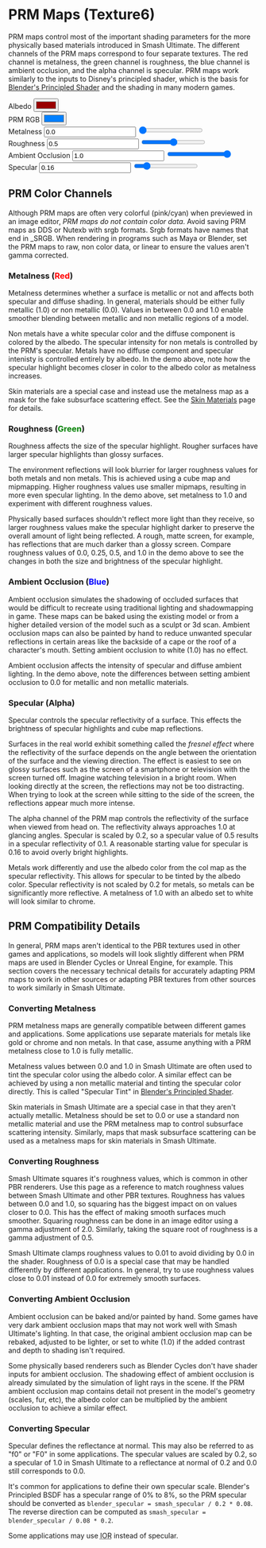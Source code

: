 ---
---
# PRM Maps (Texture6)
PRM maps control most of the important shading parameters for the more physically based materials introduced in Smash
Ultimate.
The different channels of the PRM maps correspond to four separate textures. 
The red channel is metalness, the green channel is roughness, the blue channel is ambient occlusion, and the alpha channel is specular.
PRM maps work similarly
to the inputs to Disney's principled shader, which is the basis for 
<a href="https://docs.blender.org/manual/en/latest/render/shader_nodes/shader/principled.html" target="_blank">Blender's Principled Shader</a>
and the shading in many modern games.

<style>
    #imgCanvas {
        width: 100%;
    }
</style>

<div class="container">
    <div class="row">
        <div class="col-md-5 my-auto">
            <canvas id="imgCanvas"></canvas>
        </div>
        <div class="col my-auto">
            <form>
                <div class="form-group row justify-content-end">
                    <label for="albedo" class="col-md-4 col-form-label">Albedo</label>
                    <input type="color" name="albedo" id="albedo" value="#990000" class="col-md-2">
                    <div class="col"></div>
                </div>
                <div class="form-group row justify-content-end">
                    <label for="prmColor" class="col-md-4 col-form-label">PRM RGB</label>
                    <input type="color" name="prmColor" id="prmColor" value="#007FFF" class="col-md-2">
                    <div class="col"></div>
                </div>
                <div class="form-group row justify-content-end">
                    <label for="metalness" class="col-md-4 col-form-label">Metalness</label>
                    <input type="text" value="0.0" name="metalness" id="metalnessText" class="col-md-2">
                    <input type="range" value="0.0" min="0.0" max="1.0" step="0.001" name="metalness" id="metalness"
                        class="col">
                </div>
                <div class="form-group row justify-content-end">
                    <label for="roughness" class="col-md-4 col-form-label">Roughness</label>
                    <input type="text" value="0.5" name="roughness" id="roughnessText" class="col-md-2">
                    <input type="range" value="0.5" min="0.0" max="1.0" step="0.001" name="roughness" id="roughness"
                        class="col">
                </div>
                <div class="form-group row justify-content-end">
                    <label for="ao" class="col-md-4 col-form-label">Ambient Occlusion</label>
                    <input type="text" value="1.0" name="ao" id="aoText" class="col-md-2">
                    <input type="range" value="1.0" min="0.0" max="1.0" step="0.001" name="ao" id="ao" class="col">
                </div>
                <div class="form-group row justify-content-end">
                    <label for="specular" class="col-md-4 col-form-label">Specular</label>
                    <input type="text" value="0.16" name="specular" id="specularText" class="col-md-2">
                    <input type="range" value="0.16" min="0.0" max="1.0" step="0.001" name="specular" id="specular"
                        class="col">
                </div>
            </form>
        </div>
    </div>
</div>

## PRM Color Channels
Although PRM maps are often very colorful (pink/cyan) when previewed in an image editor, *PRM maps do not contain color data*.
Avoid saving PRM maps as DDS or Nutexb with
srgb formats. Srgb formats have names that end in _SRGB. When rendering in programs such as Maya or Blender, set the PRM
maps to raw, non color data, or linear to ensure
the values aren't gamma corrected.

### Metalness (<span style="color:red">Red</span>)
Metalness determines whether a surface is metallic or not and affects both specular and diffuse shading.
In general, materials should be either fully metallic (1.0) or non metallic (0.0).
Values in between 0.0 and 1.0 enable smoother blending between metallic and non metallic regions of a model.

Non metals have a white specular color and the diffuse component is colored by the albedo.
The specular intensity for non metals is controlled by the PRM's specular. Metals have no diffuse component
and specular intenisty is controlled entirely by albedo. In the demo above, note how the specular highlight becomes
closer in color to the albedo color as metalness increases.

Skin materials are a special case and instead use the metalness map as a mask for the fake subsurface scattering effect. 
See the [Skin Materials](skin_materials) page for details.

### Roughness (<span style="color:green">Green</span>)
Roughness affects the size of the specular highlight. Rougher surfaces have larger specular highlights than glossy
surfaces.

The environment reflections will look blurrier for larger roughness values for both metals and non metals.
This is achieved using a cube map and mipmapping. Higher roughness values use smaller mipmaps,
resulting in more even specular lighting. In the demo above, set metalness to 1.0 and experiment with different
roughness values.

Physically based surfaces shouldn't reflect more light than they receive, so larger roughness values make the specular
highlight darker to preserve the overall amount of light being reflected. A rough, matte screen, for example, has reflections 
that are much darker than a glossy screen. Compare roughness values of 0.0, 0.25, 0.5, and 1.0 in the demo above to see 
the changes in both the size and brightness of the specular highlight.

### Ambient Occlusion (<span style="color:blue">Blue</span>)
Ambient occlusion simulates the shadowing of occluded surfaces that would be difficult to recreate using traditional
lighting and
shadowmapping in game. These maps can be baked using the existing model or from a higher detailed version of the model
such as a sculpt or 3d scan. Ambient occlusion maps can also be painted by hand to reduce unwanted specular reflections
in certain areas like the backside of a cape or the roof of a character's mouth. Setting ambient occlusion to white
(1.0) has no effect.

Ambient occlusion affects the intensity of specular and diffuse ambient lighting. In the demo above, note the
differences between setting ambient occlusion to 0.0 for metallic and non metallic materials.

### Specular (Alpha)
Specular controls the specular reflectivity of a surface. This effects the brightness of specular highlights and 
cube map reflections. 

Surfaces in the real world exhibit something called the *fresnel effect* where the reflectivity 
of the surface depends on the angle between the orientation of the surface and the viewing direction. 
The effect is easiest to see on glossy surfaces such as the screen of a smartphone or television with the screen turned off. 
Imagine watching television in a bright room. When looking directly at the screen, the reflections may not be too distracting. 
When trying to look at the screen while sitting to the side of the screen, the reflections appear much more intense. 

The alpha channel of the PRM map controls the reflectivity of the surface when viewed from head on. 
The reflectivity always approaches 1.0 at glancing angles. Specular is scaled by 0.2, so a specular value of 0.5 
results in a specular reflectivity of 0.1. A reasonable starting value for specular is 0.16 to avoid overly bright highlights. 

Metals work differently and use the albedo color from the col map as the specular reflectivity. This allows for specular to be 
tinted by the albedo color. Specular reflectivity is not scaled by 0.2 for metals, so metals can be significantly more reflective.
A metalness of 1.0 with an albedo set to white will look similar to chrome.

## PRM Compatibility Details
In general, PRM maps aren't identical to the PBR textures used in other games and applications, so models will look
slightly different when PRM maps are used in Blender Cycles or Unreal Engine, for example. This section covers the
necessary technical details for accurately adapting PRM maps to work in other sources or adapting PBR textures from
other sources to work similarly in Smash Ultimate.

### Converting Metalness
PRM metalness maps are generally compatible between different games and applications. Some applications use separate
materials
for metals like gold or chrome and non metals. In that case, assume anything with a PRM metalness close to 1.0 is fully
metallic.

Metalness values between 0.0 and 1.0 in Smash Ultimate are often used to tint the specular color using the albedo color.
A similar effect can be achieved by using a non metallic material and tinting the specular color directly. This is
called "Specular Tint" in [Blender's Principled
Shader](https://docs.blender.org/manual/en/latest/render/shader_nodes/shader/principled.html).

Skin materials in Smash Ultimate are a special case in that they aren't actually metallic. Metalness should be set to
0.0 or use a
standard non metallic material and use the PRM metalness map to control subsurface scattering intensity. Similarly,
maps that mask subsurface scattering can be used as a metalness maps for skin materials in Smash Ultimate.

### Converting Roughness
Smash Ultimate squares it's roughness values, which is common in other PBR renderers. Use this page as a reference to
match roughness values between Smash Ultimate
and other PBR textures. Roughness has values between 0.0 and 1.0, so squaring has the biggest impact on on values closer
to 0.0.
This has the effect of making smooth surfaces much smoother. Squaring roughness can be done in an image editor using a
gamma adjustment of 2.0.
Similarly, taking the square root of roughness is a gamma adjustment of 0.5.

Smash Ultimate clamps roughness values to 0.01 to avoid dividing by 0.0 in the shader. Roughness of 0.0 is a special
case that may be handled differently by different applications.
In general, try to use roughness values close to 0.01 instead of 0.0 for extremely smooth surfaces.

### Converting Ambient Occlusion
Ambient occlusion can be baked and/or painted by hand. Some games have very dark ambient occlusion maps that may not
work well with Smash Ultimate's lighting.
In that case, the original ambient occlusion map can be rebaked, adjusted to be lighter, or set to white (1.0) if the
added contrast and depth to shading isn't required.

Some physically based renderers such as Blender Cycles don't have shader inputs for ambient occlusion.
The shadowing effect of ambient occlusion is already simulated by the simulation of light rays in the scene.
If the PRM ambient occlusion map contains detail not present in the model's geometry (scales, fur, etc), the albedo
color can be multiplied by the
ambient occlusion to achieve a similar effect.

### Converting Specular
Specular defines the reflectance at normal. This may also be referred to as "f0" or "F0" in some applications.
The specular values are scaled by 0.2, so a specular of 1.0 in Smash Ultimate to a reflectance at normal of 0.2 and 0.0
still corresponds to 0.0.

It's common for applications to define their own specular scale. Blender's Principled BSDF has a specular range of 0% to
8%, so the PRM specular should be converted as
`blender_specular = smash_specular / 0.2 * 0.08`. The reverse direction can be computed as `smash_specular =
blender_specular / 0.08 * 0.2`.

Some applications may use <abbr title="Index of Reflection/Refraction">IOR</abbr> instead of specular.


<script type="module">
    import { PrmDemo } from "./assets/javascript/prm.js";
    import * as DataBinding from "./assets/javascript/databinding.js";

    const imgCanvas = document.getElementById("imgCanvas");

    const getRangeValue = function (range) { return parseFloat(range.value); };

    const albedo = document.getElementById("albedo");

    const metalnessText = document.getElementById("metalnessText");
    const metalnessRange = document.getElementById("metalness");

    const roughnessText = document.getElementById("roughnessText");
    const roughnessRange = document.getElementById("roughness");

    const aoText = document.getElementById("aoText");
    const aoRange = document.getElementById("ao");

    const specularText = document.getElementById("specularText");
    const specularRange = document.getElementById("specular");

    const demo = new PrmDemo(window, imgCanvas,
        albedo.value,
        parseFloat(metalnessText.value),
        parseFloat(roughnessText.value),
        parseFloat(aoText.value),
        parseFloat(specularText.value),
        "{{ "/assets/images/spec_cube/" | relative_url }}", 
        6,
        ".png");

    // Databind PRM Color.
    const prmColor = document.getElementById("prmColor");

    DataBinding.twoWayBindInputsToColor(metalnessText, roughnessText, aoText, prmColor);
    DataBinding.twoWayBindInputsToColor(metalnessRange, roughnessRange, aoRange, prmColor);

    prmColor.addEventListener("input", function () {
        // Update the rendering when the color changes.
        const rgb = DataBinding.hexColorToRgb(prmColor.value);
        demo.updateMetalness(rgb[0]);
        demo.updateRoughness(rgb[1]);
        demo.updateAmbientOcclusion(rgb[2]);
    }, false);

    DataBinding.oneWayBindFloat(metalnessText, metalnessRange, demo.updateMetalness.bind(demo));
    DataBinding.oneWayBindFloat(roughnessText, roughnessRange, demo.updateRoughness.bind(demo));
    DataBinding.oneWayBindFloat(aoText, aoRange, demo.updateAmbientOcclusion.bind(demo));
    DataBinding.oneWayBindFloat(specularText, specularRange, demo.updateSpecular.bind(demo));
    DataBinding.oneWayBindColor(albedo, demo.updateAlbedo.bind(demo));
</script>